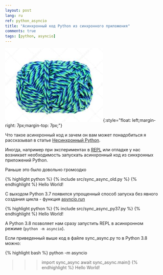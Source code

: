 ```yaml
---
layout: post
lang: ru
ref: python_asyncio
title: "Асинхронный код Python из синхронного приложения"
comments: true
tags: [python, asyncio]
---
```

![](/images/wool-yarn.jpg){:style="float: left;margin-right: 7px;margin-top: 7px;"}

Что такое асинхронный код и зачем он вам может понадобиться я рассказывал в статье [Несинхронный Python](https://sorokin.engineer/posts/ru/python_async.html).

Иногда, например при экспериментах в [REPL](https://ru.wikipedia.org/wiki/REPL) 
или отладке у нас возникает необходимость запускать асинхронный код из синхронных приложений Python.

Раньше это было довольно громоздко

{% highlight python %}
{% include src/sync_async_old.py %}
{% endhighlight %}
    Hello World!

С выходом Python 3.7 появился упрощенный способ запуска без явного создания цикла - функция [asyncio.run](https://docs.python.org/3/library/asyncio-task.html#asyncio.run)

{% highlight python %}
{% include src/sync_async_py37.py %}
{% endhighlight %}
    Hello World!

А Python 3.8 позволяет нам сразу запустить REPL в асинхронном режиме (`python -m asyncio`).

Если приведенный выше код в файле sync_async.py то в Python 3.8 можно:

{% highlight bash %}
python -m asyncio
>>> import sync_async
>>> await sync_async.main()
{% endhighlight %}
    Hello World!